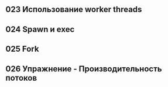 ## 023 Использование worker threads




## 024 Spawn и exec




## 025 Fork




## 026 Упражнение - Производительность потоков





